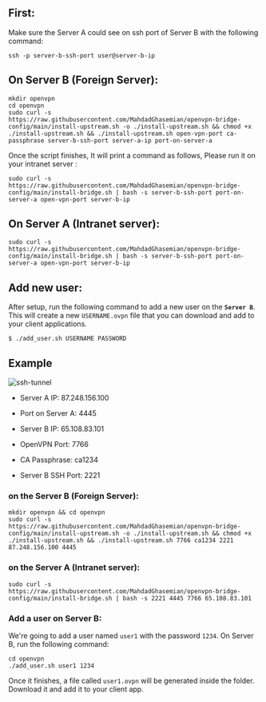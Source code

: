 ## First:
Make sure the Server A could see on ssh port of Server B with the following command:
```shell
ssh -p server-b-ssh-port user@server-b-ip
```

## On Server B (Foreign Server):

```shell
mkdir openvpn
cd openvpn
sudo curl -s https://raw.githubusercontent.com/MahdadGhasemian/openvpn-bridge-config/main/install-upstream.sh -o ./install-upstream.sh && chmod +x ./install-upstream.sh && ./install-upstream.sh open-vpn-port ca-passphrase server-b-ssh-port server-a-ip port-on-server-a
```

Once the script finishes, It will print a command as follows, Please run it on your intranet server :
```shell
sudo curl -s https://raw.githubusercontent.com/MahdadGhasemian/openvpn-bridge-config/main/install-bridge.sh | bash -s server-b-ssh-port port-on-server-a open-vpn-port server-b-ip
```

## On Server A (Intranet server):
```shell
sudo curl -s https://raw.githubusercontent.com/MahdadGhasemian/openvpn-bridge-config/main/install-bridge.sh | bash -s server-b-ssh-port port-on-server-a open-vpn-port server-b-ip
```

## Add new user:
After setup, run the following command to add a new user on the **`Server B`**.
This will create a new `USERNAME.ovpn` file that you can download and add to your client applications.
```shell
$ ./add_user.sh USERNAME PASSWORD
```



## Example

![ssh-tunnel](https://github.com/MahdadGhasemian/openvpn-bridge-config/assets/48379992/347f068e-e0e4-4fdc-8586-26acefa3d528)

- Server A IP: 87.248.156.100
- Port on Server A: 4445

- Server B IP: 65.108.83.101
- OpenVPN Port: 7766
- CA Passphrase: ca1234
- Server B SSH Port: 2221

### on the Server B (Foreign Server):
```shell
mkdir openvpn && cd openvpn
sudo curl -s https://raw.githubusercontent.com/MahdadGhasemian/openvpn-bridge-config/main/install-upstream.sh -o ./install-upstream.sh && chmod +x ./install-upstream.sh && ./install-upstream.sh 7766 ca1234 2221 87.248.156.100 4445
```

### on the Server A (Intranet server):
```shell
sudo curl -s https://raw.githubusercontent.com/MahdadGhasemian/openvpn-bridge-config/main/install-bridge.sh | bash -s 2221 4445 7766 65.108.83.101
```

### Add a user on Server B:
We're going to add a user named `user1` with the password `1234`.
On Server B, run the following command:
```shell
cd openvpn
./add_user.sh user1 1234
```

Once it finishes, a file called `user1.ovpn` will be generated inside the folder. Download it and add it to your client app.



